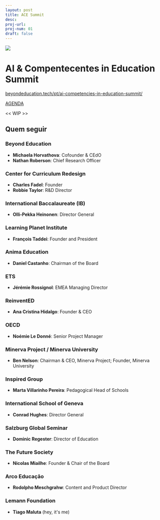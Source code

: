 ```yaml
---
layout: post
title: ACE Summit
desc: 
proj-url:
proj-num: 01
draft: false
---
```



![](https://www.learningplanetinstitute.org/wp-content/uploads/2024/09/AI-Competencies-Summit-logo-1024x1024.png)

# AI & Compentecentes in Education Summit

[beyondeducation.tech/pt/ai-competencies-in-education-summit/](https://beyondeducation.tech/pt/ai-competencies-in-education-summit/)

[AGENDA](https://beyondeducation.tech/wp-content/uploads/2024/11/ACE-Summit-Agenda-2024.pdf)

<< WIP >>

## Quem seguir

### Beyond Education
- **Michaela Horvathova**: Cofounder & CEdO  
- **Nathan Roberson**: Chief Research Officer

### Center for Curriculum Redesign
- **Charles Fadel**: Founder
- **Robbie Taylor**: R&D Director  


### International Baccalaureate (IB)
- **Olli-Pekka Heinonen**: Director General

### Learning Planet Institute
- **François Taddei**: Founder and President

### Anima Education
- **Daniel Castanho**: Chairman of the Board

### ETS
- **Jérémie Rossignol**: EMEA Managing Director

### ReinventED
- **Ana Cristina Hidalgo**: Founder & CEO

### OECD
- **Noémie Le Donné**: Senior Project Manager

### Minerva Project / Minerva University
- **Ben Nelson**: Chairman & CEO, Minerva Project; Founder, Minerva University

### Inspired Group
- **Marta Villarinho Pereira**: Pedagogical Head of Schools

### International School of Geneva
- **Conrad Hughes**: Director General

### Salzburg Global Seminar
- **Dominic Regester**: Director of Education

### The Future Society
- **Nicolas Miailhe**: Founder & Chair of the Board

### Arco Educação
- **Rodolpho Meschgrahw**: Content and Product Director

### Lemann Foundation
- **Tiago Maluta** (hey, it's me)

